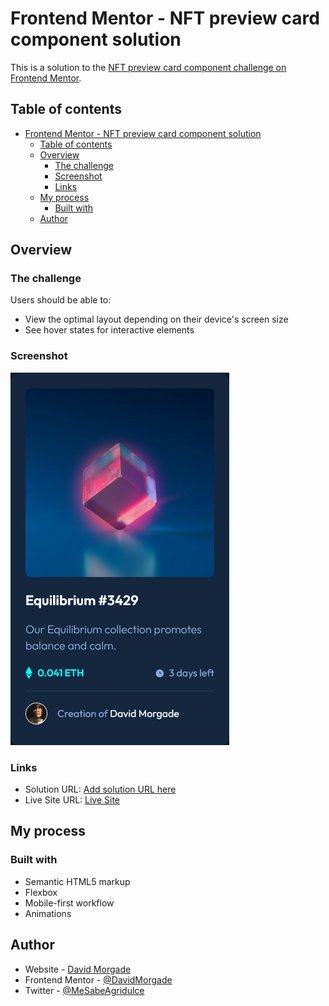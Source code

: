 # Frontend Mentor - NFT preview card component solution

This is a solution to the [NFT preview card component challenge on Frontend Mentor](https://www.frontendmentor.io/challenges/nft-preview-card-component-SbdUL_w0U).

## Table of contents

- [Frontend Mentor - NFT preview card component solution](#frontend-mentor---nft-preview-card-component-solution)
  - [Table of contents](#table-of-contents)
  - [Overview](#overview)
    - [The challenge](#the-challenge)
    - [Screenshot](#screenshot)
    - [Links](#links)
  - [My process](#my-process)
    - [Built with](#built-with)
  - [Author](#author)

## Overview

### The challenge

Users should be able to:

- View the optimal layout depending on their device's screen size
- See hover states for interactive elements

### Screenshot

![NFT Screenshot](./Screenshot.png)

### Links

- Solution URL: [Add solution URL here](https://your-solution-url.com)
- Live Site URL: [Live Site](https://nft-component-morgade.netlify.app/)

## My process

### Built with

- Semantic HTML5 markup
- Flexbox
- Mobile-first workflow
- Animations

## Author

- Website - [David Morgade](https://www.developermorgade.es/)
- Frontend Mentor - [@DavidMorgade](https://www.frontendmentor.io/profile/DavidMorgade)
- Twitter - [@MeSabeAgridulce](https://www.twitter.com/MeSabeAgridulce)
